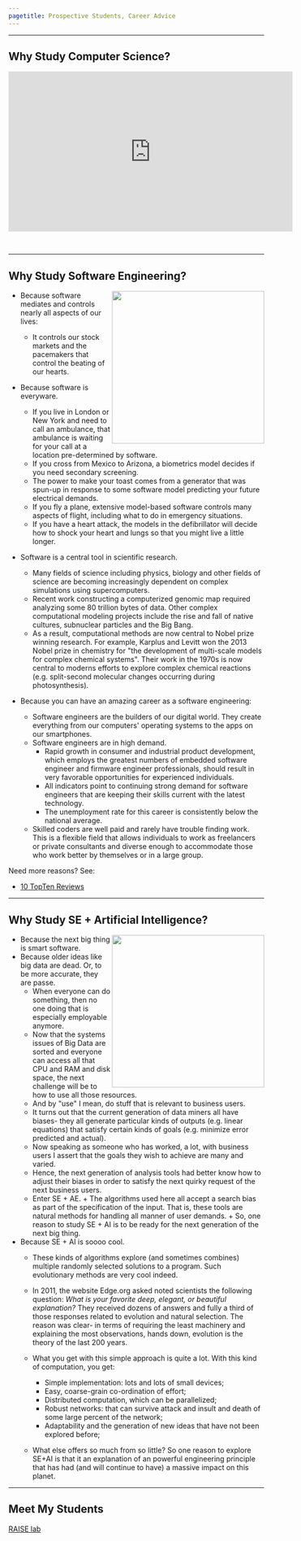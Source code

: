 ```yaml
---
pagetitle: Prospective Students, Career Advice
---
```


_____

## Why Study Computer Science?

<iframe width="560" height="315" src="https://www.youtube.com/embed/LRoI-Rw4GBY" frameborder="0" allowfullscreen style="padding-bottom: 30px;"></iframe>

____

## Why Study Software Engineering?


<img align=right src="http://cdni.wired.co.uk/620x413/g_j/Hire%20engineers.jpeg" width=300>

+ Because software  mediates and controls nearly all aspects of our lives:
     + It controls our stock markets and the pacemakers that control the
	   beating of our hearts.
+ Because software is everyware.
     + If you
       live in London or New York and need to call an
       ambulance, that ambulance is waiting for your call
       at a location pre-determined by software.
     +  If you cross from Mexico to     Arizona,
a biometrics model  decides if you need
secondary screening.
     + The power to make your toast comes from a
  generator that was spun-up in response
  to some software model predicting your future electrical
  demands.
     + If you fly a plane, extensive
  model-based software controls many aspects of
  flight, including what to do in emergency
  situations.
     + If you have a heart attack, the
   models in the defibrillator will
  decide how to shock your heart and lungs so that
  you might live a little longer.
+ Software is a  central tool in scientific research.
    + Many fields of science including physics, biology and other fields of science are becoming increasingly dependent on complex simulations using supercomputers.
	+ Recent work constructing a computerized genomic map required analyzing some 80 trillion bytes of data. Other complex computational modeling projects include the rise and fall of native cultures, subnuclear particles and the Big Bang.
    + As a result, computational methods are now central to Nobel prize winning research. For example, Karplus and Levitt won the 2013 Nobel prize in chemistry for "the development of multi-scale models for complex chemical systems". Their work in the 1970s is now central to moderns efforts to explore complex chemical reactions (e.g. split-second molecular changes occurring during photosynthesis).

+ Because you can have an amazing career as a software engineering:
     + Software engineers are the builders of our digital world. They create everything from our computers' operating systems to the  apps on our smartphones.
	 +  Software engineers are in high demand.
	      + Rapid growth in consumer and industrial product development, which employs the greatest numbers of embedded software engineer and firmware engineer professionals, should result in very favorable opportunities for experienced individuals.
		  + All indicators point to continuing strong demand for software engineers that are keeping their skills current with the latest technology. 
	      + The unemployment rate for this career is consistently below the national average.
     + Skilled coders are well paid and rarely have trouble finding work. This is a flexible field that allows individuals to work as freelancers or private consultants and diverse enough to accommodate those who work better by themselves or in a large group.

Need more reasons? See:

+ [10 TopTen Reviews](http://computer-careers-review.toptenreviews.com/software-engineer-review.html)

____

## Why Study SE + Artificial Intelligence?

<img align=right src="http://www.avatargeneration.com/wp-content/uploads/2012/10/robot.jpg" width=300>

+ Because the next big thing is smart software.
+ Because older ideas like big data are dead. Or, to be more accurate, they are  passe.
     + When everyone can do something, then no one doing that is especially employable anymore.
     + Now that the systems issues of Big Data are sorted and everyone can access all that CPU and RAM and disk space, the next challenge will be to how to use all those resources.
     + And by "use" I mean, do stuff that is relevant to business users.
     + It turns out that the current generation of data miners all have biases- they all generate particular kinds of outputs (e.g. linear equations) that satisfy certain kinds of goals (e.g. minimize error predicted and actual).
     + Now speaking as someone who has worked, a lot, with business users I assert that the goals they wish to achieve are many and varied.
     + Hence, the next generation of analysis tools had better know how to adjust their biases in order to satisfy the next quirky request of the next business users.
     + Enter SE + AE.
	       + The algorithms used here all accept a search bias as part of the specification of the input. That is, these tools are natural methods for handling all manner of user demands.
           + So, one reason to study SE + AI is to be ready for the next generation of the next big thing.
+ Because SE + AI is soooo cool.
     + These kinds of algorithms explore (and sometimes combines) multiple randomly selected solutions to a program. Such evolutionary methods are very cool indeed.
     + In 2011, the website Edge.org asked noted scientists the following question: _What is your favorite deep, elegant, or beautiful explanation?_ They received dozens of answers and fully a third of those responses related to evolution and natural selection. The reason was clear- in terms of requiring the least machinery and explaining the most observations, hands down, evolution is the theory of the last 200 years.
     + What you get with this simple approach is quite a lot. With this kind of computation, you get:
          + Simple implementation: lots and lots of small devices;
          + Easy, coarse-grain co-ordination of effort;
          + Distributed computation, which can be parallelized;
          + Robust networks: that can survive attack and insult and death of some large percent of the network;
          + Adaptability and the generation of new ideas that have not been explored before;

     + What else offers so much from so little? So one reason to explore SE+AI is that it an explanation of an powerful engineering principle that has had (and will continue to have) a massive impact on this planet.

____

## Meet My Students

[RAISE lab](http://ai4se.net/people/)

 
